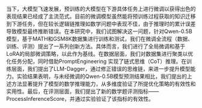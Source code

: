 当下，大模型飞速发展，预训练的大模型在下游具体任务上进行微调以获得出色的表现结果已经成了主流范式。目前的微调模型虽然能将预训练过程获取的知识迁移到下游任务，但在较长逻辑链推理如数学问题中表现不佳，由于推理时的累计误差导致模型最终推断错误。在本研究中，我们试图解决这一问题，针对Qwen-0.5B模型，基于MATH和GSM8K数据集进行训练和测试，我们在微调全流程（数据、训练、评测）提出了一系列创新方法。具体而言，我们进行了全局微调和基于LoRA的局部微调策略，以此作为基线。在数据层面，我们对数据集进行聚类以优化任务分配，同时借助PromptEngineering 实现了链式思维（CoT）推理。在训练层面，我们提出了LLM-Dagger，通过修正错误的思维链，来进一步提升模型能力。实验结果表明，与未经微调的Qwen-0.5B模型预测结果相比，我们提出的上述方法显著提升了模型的数学推理能力，从多维度验证了所提优化策略的有效性和实用性。最后，在评测层面，我们提出了新的数学题评测指标——ProcessInferenceScore，并通过实验验证了该指标的有效性。
